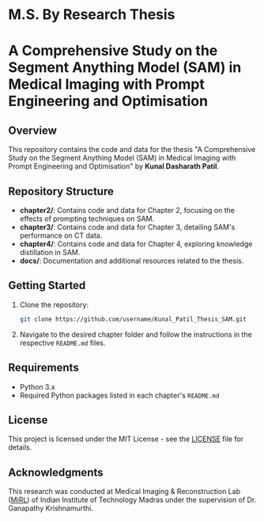 # M.S. By Research Thesis
# A Comprehensive Study on the Segment Anything Model (SAM) in Medical Imaging with Prompt Engineering and Optimisation

## Overview
This repository contains the code and data for the thesis "A Comprehensive Study on the Segment Anything Model (SAM) in Medical Imaging with Prompt Engineering and Optimisation" by **Kunal Dasharath Patil**.

## Repository Structure
- **chapter2/**: Contains code and data for Chapter 2, focusing on the effects of prompting techniques on SAM.
- **chapter3/**: Contains code and data for Chapter 3, detailing SAM's performance on CT data.
- **chapter4/**: Contains code and data for Chapter 4, exploring knowledge distillation in SAM.
- **docs/**: Documentation and additional resources related to the thesis.

## Getting Started
1. Clone the repository:
    ```bash
    git clone https://github.com/username/Kunal_Patil_Thesis_SAM.git
    ```
2. Navigate to the desired chapter folder and follow the instructions in the respective `README.md` files.

## Requirements
- Python 3.x
- Required Python packages listed in each chapter's `README.md`

## License
This project is licensed under the MIT License - see the [LICENSE](LICENSE) file for details.

## Acknowledgments
This research was conducted at Medical Imaging & Reconstruction Lab ([MiRL](https://ed.iitm.ac.in/~gankrish/)) of Indian Institute of Technology Madras under the supervision of Dr. Ganapathy Krishnamurthi.
